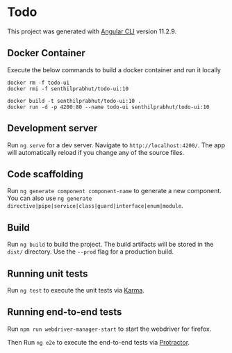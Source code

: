 # Todo
This project was generated with [Angular CLI](https://github.com/angular/angular-cli) version 11.2.9.

## Docker Container

Execute the below commands to build a docker container and run it locally
```shell
docker rm -f todo-ui
docker rmi -f senthilprabhut/todo-ui:10

docker build -t senthilprabhut/todo-ui:10 .
docker run -d -p 4200:80 --name todo-ui senthilprabhut/todo-ui:10 
```

## Development server

Run `ng serve` for a dev server. Navigate to `http://localhost:4200/`. The app will automatically reload if you change any of the source files.

## Code scaffolding

Run `ng generate component component-name` to generate a new component. You can also use `ng generate directive|pipe|service|class|guard|interface|enum|module`.

## Build

Run `ng build` to build the project. The build artifacts will be stored in the `dist/` directory. Use the `--prod` flag for a production build.

## Running unit tests

Run `ng test` to execute the unit tests via [Karma](https://karma-runner.github.io).

## Running end-to-end tests

Run `npm run webdriver-manager-start` to start the webdriver for firefox.

Then Run `ng e2e` to execute the end-to-end tests via [Protractor](http://www.protractortest.org/).

